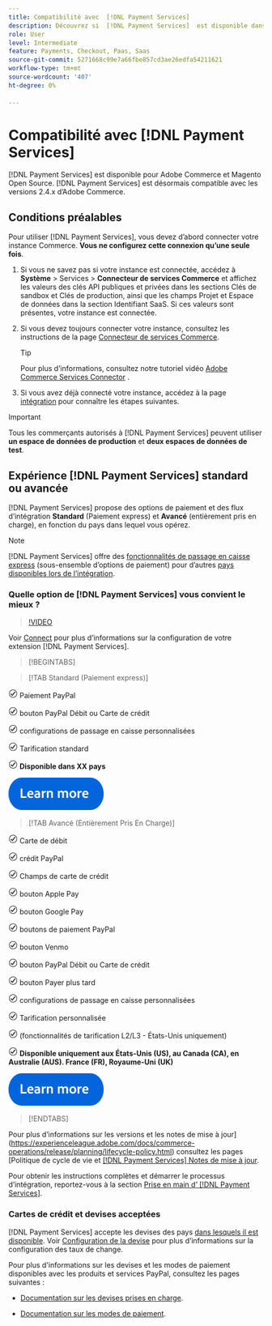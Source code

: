 ```yaml
---
title: Compatibilité avec  [!DNL Payment Services]
description: Découvrez si  [!DNL Payment Services]  est disponible dans votre pays et sa compatibilité avec votre version d’Adobe Commerce.
role: User
level: Intermediate
feature: Payments, Checkout, Paas, Saas
source-git-commit: 5271668c99e7a66fbe857cd3ae26edfa54211621
workflow-type: tm+mt
source-wordcount: '407'
ht-degree: 0%

---
```



# Compatibilité avec [!DNL Payment Services]

[!DNL Payment Services] est disponible pour Adobe Commerce et Magento Open Source. [!DNL Payment Services] est désormais compatible avec les versions 2.4.x d’Adobe Commerce.

## Conditions préalables

Pour utiliser [!DNL Payment Services], vous devez d’abord connecter votre instance Commerce. **Vous ne configurez cette connexion qu’une seule fois**.

1. Si vous ne savez pas si votre instance est connectée, accédez à **Système** > Services > **Connecteur de services Commerce** et affichez les valeurs des clés API publiques et privées dans les sections Clés de sandbox et Clés de production, ainsi que les champs Projet et Espace de données dans la section Identifiant SaaS. Si ces valeurs sont présentes, votre instance est connectée.

1. Si vous devez toujours connecter votre instance, consultez les instructions de la page [Connecteur de services Commerce](../landing/saas.md).

   >[!TIP]
   >
   > Pour plus d’informations, consultez notre tutoriel vidéo [Adobe Commerce Services Connector](https://experienceleague.adobe.com/en/docs/commerce-learn/tutorials/admin/adobe-commerce-services/configure-adobe-commerce-services-connector) .

1. Si vous avez déjà connecté votre instance, accédez à la page [intégration](onboard.md) pour connaître les étapes suivantes.

>[!IMPORTANT]
>
> Tous les commerçants autorisés à [!DNL Payment Services] peuvent utiliser **un espace de données de production** et **deux espaces de données de test**.

## Expérience [!DNL Payment Services] standard ou avancée

[!DNL Payment Services] propose des options de paiement et des flux d’intégration **Standard** (Paiement express) et **Avancé** (entièrement pris en charge), en fonction du pays dans lequel vous opérez.

>[!NOTE]
>
> [!DNL Payment Services] offre des [fonctionnalités de passage en caisse express](../payment-services/payments-options.md) (sous-ensemble d’options de paiement) pour d’autres [pays disponibles lors de l’intégration](../payment-services/production.md#complete-merchant-onboarding).

### Quelle option de [!DNL Payment Services] vous convient le mieux ?

>[!VIDEO](https://video.tv.adobe.com/v/3447811)

Voir [Connect](connect.md) pour plus d’informations sur la configuration de votre extension [!DNL Payment Services].

>[!BEGINTABS]

>[!TAB Standard (Paiement express)]

![check](assets/icon-check.png) Paiement PayPal

![check](assets/icon-check.png) bouton PayPal Débit ou Carte de crédit

![check](assets/icon-check.png) configurations de passage en caisse personnalisées

![check](assets/icon-check.png) Tarification standard

![check](assets/icon-check.png) **Disponible dans XX pays**

[![ en savoir plus ](assets/learn-more-button.svg)](onboard.md)

>[!TAB Avancé (Entièrement Pris En Charge)]

![chèque](assets/icon-check.png) Carte de débit

![chèque](assets/icon-check.png) crédit PayPal

![chèque](assets/icon-check.png) Champs de carte de crédit

![check](assets/icon-check.png) bouton Apple Pay

![check](assets/icon-check.png) bouton Google Pay

![check](assets/icon-check.png) boutons de paiement PayPal

![check](assets/icon-check.png) bouton Venmo

![check](assets/icon-check.png) bouton PayPal Débit ou Carte de crédit

![check](assets/icon-check.png) bouton Payer plus tard

![check](assets/icon-check.png) configurations de passage en caisse personnalisées

![check](assets/icon-check.png) Tarification personnalisée

![check](assets/icon-check.png) (fonctionnalités de tarification L2/L3 - États-Unis uniquement)

![check](assets/icon-check.png) **Disponible uniquement aux États-Unis (US), au Canada (CA), en Australie (AUS). France (FR), Royaume-Uni (UK)**

[![ en savoir plus ](assets/learn-more-button.svg)](onboard.md)

>[!ENDTABS]

Pour plus d’informations sur les versions et les notes de mise à jour](https://experienceleague.adobe.com/docs/commerce-operations/release/planning/lifecycle-policy.html) consultez les pages [Politique de cycle de vie et [[!DNL Payment Services] Notes de mise à jour](release-notes.md).

Pour obtenir les instructions complètes et démarrer le processus d’intégration, reportez-vous à la section [Prise en main d’ [!DNL Payment Services]](onboard.md).

### Cartes de crédit et devises acceptées

[!DNL Payment Services] accepte les devises des pays [dans lesquels il est disponible](#availability). Voir [Configuration de la devise](https://experienceleague.adobe.com/docs/commerce-admin/stores-sales/site-store/currency/currency-configuration.html) pour plus d’informations sur la configuration des taux de change.

Pour plus d&#39;informations sur les devises et les modes de paiement disponibles avec les produits et services PayPal, consultez les pages suivantes :

* [Documentation sur les devises prises en charge](https://developer.paypal.com/docs/reports/reference/paypal-supported-currencies/).

* [Documentation sur les modes de paiement](https://developer.paypal.com/docs/checkout/payment-methods/).
